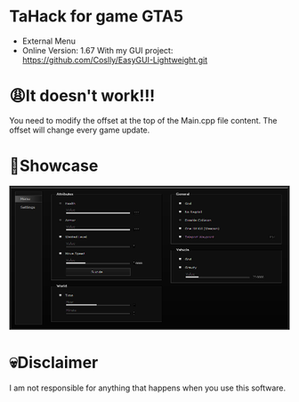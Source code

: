 # TaHack for game GTA5
- External Menu
- Online Version: 1.67
With my GUI project: https://github.com/Coslly/EasyGUI-Lightweight.git
# 😩It doesn't work!!!
You need to modify the offset at the top of the Main.cpp file content. The offset will change every game update.

# 🤩Showcase
![image](https://github.com/Coslly/TaHack/blob/main/ShowImage.png?raw=true)

# 💀Disclaimer
I am not responsible for anything that happens when you use this software.
